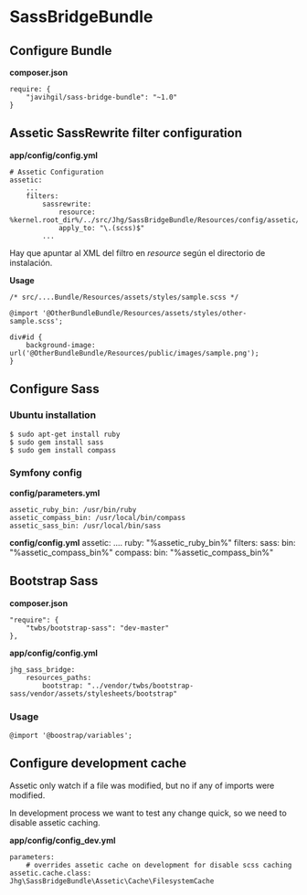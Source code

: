# SassBridgeBundle

## Configure Bundle

**composer.json**

    require: {
        "javihgil/sass-bridge-bundle": "~1.0"
    }

## Assetic SassRewrite filter configuration

**app/config/config.yml**

    # Assetic Configuration
    assetic:
        ...
        filters:
            sassrewrite:
                resource: %kernel.root_dir%/../src/Jhg/SassBridgeBundle/Resources/config/assetic/sassrewrite.xml
                apply_to: "\.(scss)$"
            ...

Hay que apuntar al XML del filtro en *resource* según el directorio de instalación.

**Usage**

    /* src/....Bundle/Resources/assets/styles/sample.scss */

    @import '@OtherBundleBundle/Resources/assets/styles/other-sample.scss';

    div#id {
    	background-image: url('@OtherBundleBundle/Resources/public/images/sample.png');
    }


## Configure Sass

### Ubuntu installation

    $ sudo apt-get install ruby
    $ sudo gem install sass
    $ sudo gem install compass

### Symfony config

**config/parameters.yml**

    assetic_ruby_bin: /usr/bin/ruby
    assetic_compass_bin: /usr/local/bin/compass
    assetic_sass_bin: /usr/local/bin/sass

**config/config.yml**
    assetic:
        ....
        ruby: "%assetic_ruby_bin%"
        filters:
            sass:
                bin: "%assetic_compass_bin%"
            compass:
                bin: "%assetic_compass_bin%"

## Bootstrap Sass

**composer.json**

    "require": {
        "twbs/bootstrap-sass": "dev-master"
    },

**app/config/config.yml**

    jhg_sass_bridge:
        resources_paths:
            bootstrap: "../vendor/twbs/bootstrap-sass/vendor/assets/stylesheets/bootstrap"

### Usage

    @import '@boostrap/variables';


## Configure development cache

Assetic only watch if a file was modified, but no if any of imports were modified.

In development process we want to test any change quick, so we need to disable assetic caching.

**app/config/config_dev.yml**

    parameters:
        # overrides assetic cache on development for disable scss caching
	assetic.cache.class: Jhg\SassBridgeBundle\Assetic\Cache\FilesystemCache


